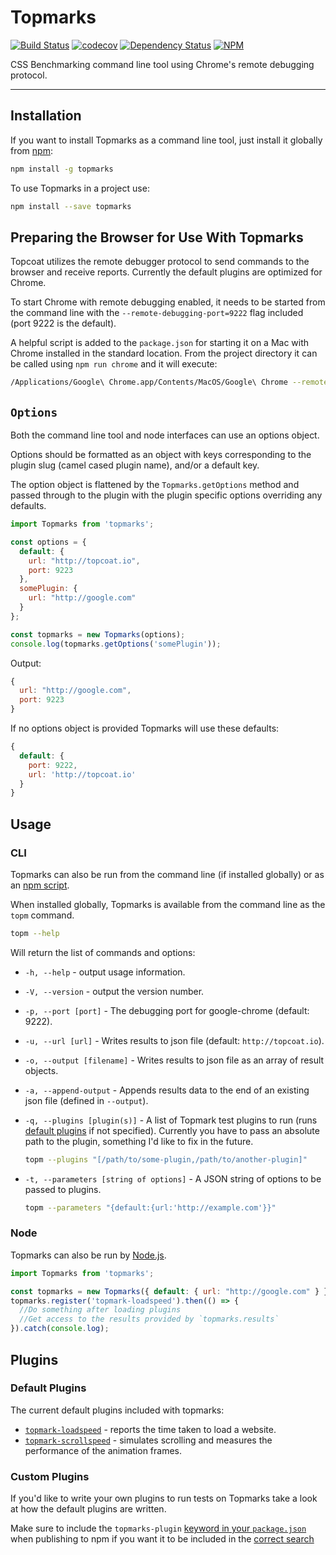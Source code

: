 # Topmarks

[![Build Status](https://travis-ci.org/Topmarks/topmarks.svg?branch=master)](https://travis-ci.org/Topmarks/topmarks) [![codecov](https://codecov.io/gh/Topmarks/topmarks/branch/master/graph/badge.svg)](https://codecov.io/gh/Topmarks/topmarks) [![Dependency Status](https://david-dm.org/Topmarks/topmarks.svg)](https://david-dm.org/Topmarks/topmarks)
[![NPM](https://badge.fury.io/js/topmarks.svg)](https://npmjs.org/package/topmarks)

CSS Benchmarking command line tool using Chrome's remote debugging protocol.

---

## Installation

If you want to install Topmarks as a command line tool, just install it globally from [npm](https://docs.npmjs.com/getting-started/installing-node):

```sh
npm install -g topmarks
```

To use Topmarks in a project use:

```sh
npm install --save topmarks
```

## Preparing the Browser for Use With Topmarks

Topcoat utilizes the remote debugger protocol to send commands to the browser and receive reports. Currently the default plugins are optimized for Chrome.

To start Chrome with remote debugging enabled, it needs to be started from the command line with the `--remote-debugging-port=9222` flag included (port 9222 is the default).

A helpful script is added to the `package.json` for starting it on a Mac with Chrome installed in the standard location. From the project directory it can be called using `npm run chrome` and it will execute:

```sh
/Applications/Google\ Chrome.app/Contents/MacOS/Google\ Chrome --remote-debugging-port=9222 --user-data-dir=$TMPDIR/chrome-profiling --no-default-browser-check --window-size="800,600"
```

## `Options`

Both the command line tool and node interfaces can use an options object.

Options should be formatted as an object with keys corresponding to the plugin slug (camel cased plugin name), and/or a default key.

The option object is flattened by the `Topmarks.getOptions` method and passed through to the plugin with the plugin specific options overriding any defaults.

```js
import Topmarks from 'topmarks';

const options = {
  default: {
    url: "http://topcoat.io",
    port: 9223
  },
  somePlugin: {
    url: "http://google.com"
  }
};

const topmarks = new Topmarks(options);
console.log(topmarks.getOptions('somePlugin'));
```

Output:

```js
{
  url: "http://google.com",
  port: 9223
}
```

If no options object is provided Topmarks will use these defaults:

```js
{
  default: {
    port: 9222,
    url: 'http://topcoat.io'
  }
}
```

## Usage

### CLI

Topmarks can also be run from the command line (if installed globally) or as an [npm script](https://docs.npmjs.com/misc/scripts).

When installed globally, Topmarks is available from the command line as the `topm` command.

```sh
topm --help
```

Will return the list of commands and options:

* `-h, --help` - output usage information.
* `-V, --version` - output the version number.
* `-p, --port [port]` - The debugging port for google-chrome (default: 9222).
* `-u, --url [url]` - Writes results to json file (default: `http://topcoat.io`).
* `-o, --output [filename]` - Writes results to json file as an array of result objects.
* `-a, --append-output` - Appends results data to the end of an existing json file (defined in `--output`).
* `-q, --plugins [plugin(s)]` - A list of Topmark test plugins to run (runs [default plugins](#default-plugins) if not specified). Currently you have to pass an absolute path to the plugin, something I'd like to fix in the future.

  ```sh
  topm --plugins "[/path/to/some-plugin,/path/to/another-plugin]"
  ```

* `-t, --parameters [string of options]` - A JSON string of options to be passed to plugins.

  ```sh
  topm --parameters "{default:{url:'http://example.com'}}"
  ```

### Node

Topmarks can also be run by [Node.js](https://nodejs.org/en/).

```js
import Topmarks from 'topmarks';

const topmarks = new Topmarks({ default: { url: "http://google.com" } });
topmarks.register('topmark-loadspeed').then(() => {
  //Do something after loading plugins
  //Get access to the results provided by `topmarks.results`
}).catch(console.log);
```

## Plugins

### Default Plugins

The current default plugins included with topmarks:

* [`topmark-loadspeed`](https://github.com/Topmarks/topmark-loadspeed) - reports the time taken to load a website.
* [`topmark-scrollspeed`](https://github.com/Topmarks/topmark-scrollspeed) - simulates scrolling and measures the performance of the animation frames.

### Custom Plugins

If you'd like to write your own plugins to run tests on Topmarks take a look at how the default plugins are written.

Make sure to include the `topmarks-plugin` [keyword in your `package.json`](https://www.npmjs.com/package/keywords) when publishing to npm if you want it to be included in the [correct search](https://www.npmjs.com/search?q=topmarks-plugin)
